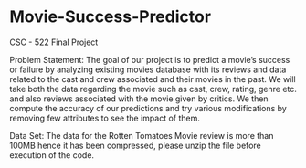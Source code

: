 # Movie-Success-Predictor
CSC - 522 Final Project


Problem Statement: The goal of our project is to predict a movie’s success or failure by analyzing existing movies database with its reviews and data related to the cast and crew associated and their movies in the past. We will take both the data regarding the movie such as cast, crew, rating, genre etc. and also reviews associated with the movie given by critics. We then compute the accuracy of our predictions and try various modifications by removing few attributes to see the impact of them.


Data Set: The data for the Rotten Tomatoes Movie review is more than 100MB hence it has been compressed, please unzip the file before execution of the code.
